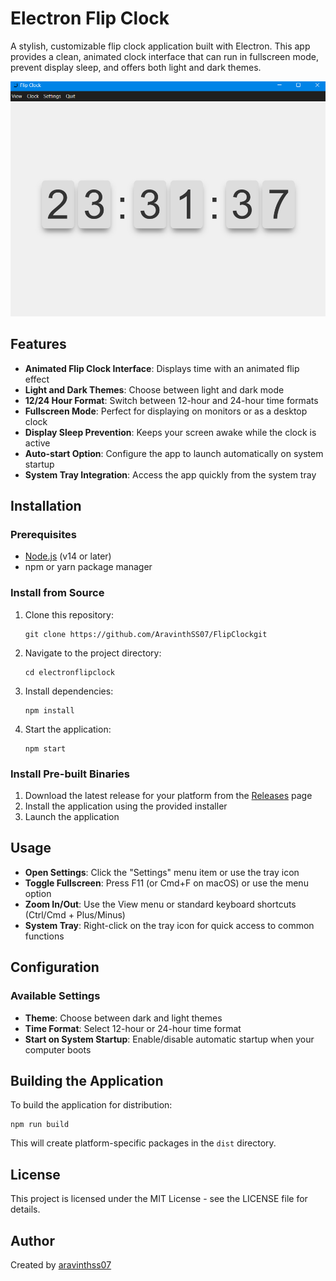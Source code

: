 # Electron Flip Clock

A stylish, customizable flip clock application built with Electron. This app provides a clean, animated clock interface that can run in fullscreen mode, prevent display sleep, and offers both light and dark themes.

![Flip Clock Screenshot](assets/screenshot.png)

## Features

- **Animated Flip Clock Interface**: Displays time with an animated flip effect
- **Light and Dark Themes**: Choose between light and dark mode
- **12/24 Hour Format**: Switch between 12-hour and 24-hour time formats
- **Fullscreen Mode**: Perfect for displaying on monitors or as a desktop clock
- **Display Sleep Prevention**: Keeps your screen awake while the clock is active
- **Auto-start Option**: Configure the app to launch automatically on system startup
- **System Tray Integration**: Access the app quickly from the system tray

## Installation

### Prerequisites
- [Node.js](https://nodejs.org/) (v14 or later)
- npm or yarn package manager

### Install from Source
1. Clone this repository:
   ```
   git clone https://github.com/AravinthSS07/FlipClockgit
   ```
2. Navigate to the project directory:
   ```
   cd electronflipclock
   ```
3. Install dependencies:
   ```
   npm install
   ```
4. Start the application:
   ```
   npm start
   ```

### Install Pre-built Binaries
1. Download the latest release for your platform from the [Releases](https://github.com/yourusername/electronflipclock/releases) page
2. Install the application using the provided installer
3. Launch the application

## Usage

- **Open Settings**: Click the "Settings" menu item or use the tray icon
- **Toggle Fullscreen**: Press F11 (or Cmd+F on macOS) or use the menu option
- **Zoom In/Out**: Use the View menu or standard keyboard shortcuts (Ctrl/Cmd + Plus/Minus)
- **System Tray**: Right-click on the tray icon for quick access to common functions

## Configuration

### Available Settings

- **Theme**: Choose between dark and light themes
- **Time Format**: Select 12-hour or 24-hour time format 
- **Start on System Startup**: Enable/disable automatic startup when your computer boots

## Building the Application

To build the application for distribution:

```
npm run build
```

This will create platform-specific packages in the `dist` directory.

## License

This project is licensed under the MIT License - see the LICENSE file for details.

## Author

Created by [aravinthss07](https://github.com/aravinthss07)
